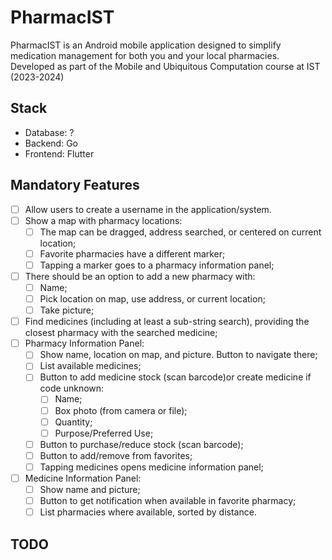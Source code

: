 # PharmacIST
PharmacIST is an Android mobile application designed to simplify medication management for both you and your local pharmacies. Developed as part of the Mobile and Ubiquitous Computation course at IST (2023-2024)

## Stack
- Database: ?
- Backend: Go
- Frontend: Flutter

## Mandatory Features
- [ ] Allow users to create a username in the application/system.
- [ ] Show a map with pharmacy locations:
    - [ ] The map can be dragged, address searched, or centered on current location;
    - [ ] Favorite pharmacies have a different marker;
    - [ ] Tapping a marker goes to a pharmacy information panel;
- [ ] There should be an option to add a new pharmacy with:
    - [ ] Name;
    - [ ] Pick location on map, use address, or current location;
    - [ ] Take picture;
- [ ] Find medicines (including at least a sub-string search), providing the closest pharmacy with the searched medicine;
- [ ] Pharmacy Information Panel:
    - [ ] Show name, location on map, and picture. Button to navigate there;
    - [ ] List available medicines;
    - [ ] Button to add medicine stock (scan barcode)or create medicine if code unknown:
        - [ ] Name;
        - [ ] Box photo (from camera or file);
        - [ ] Quantity;
        - [ ] Purpose/Preferred Use;
    - [ ] Button to purchase/reduce stock (scan barcode);
    - [ ] Button to add/remove from favorites;
    - [ ] Tapping medicines opens medicine information panel;
- [ ] Medicine Information Panel:
    - [ ] Show name and picture;
    - [ ] Button to get notification when available in favorite pharmacy;
    - [ ] List pharmacies where available, sorted by distance.

## TODO
